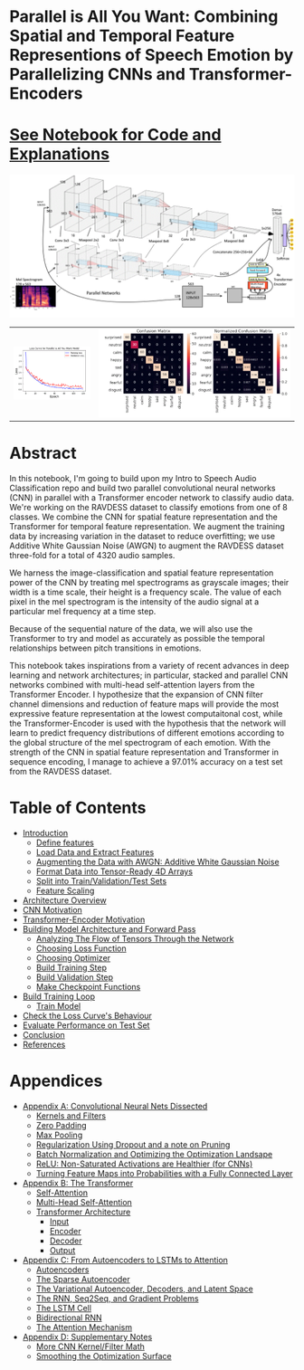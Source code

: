 
# Parallel is All You Want: Combining Spatial and Temporal Feature Representions of Speech Emotion by Parallelizing CNNs and Transformer-Encoders
# [See Notebook for Code and Explanations](https://nbviewer.jupyter.org/github/IliaZenkov/transformer_cnn_parallel_audio_classification/blob/main/parallel_is_all_you_want1.ipynb)

<img src="reports/cnn-transformer-final.png">

|         |        |
|---------------------------|------------------|
<img src="reports/nicely initialized weights.GIF">  | <img src="reports/conf_matrix.GIF">|

# Abstract
In this notebook, I'm going to build upon my Intro to Speech Audio Classification repo and build two parallel convolutional neural networks (CNN) in parallel with a Transformer encoder network to classify audio data. We're working on the RAVDESS dataset to classify emotions from one of 8 classes. We combine the CNN for spatial feature representation and the Transformer for temporal feature representation. We augment the training data by increasing variation in the dataset to reduce overfitting; we use Additive White Gaussian Noise (AWGN) to augment the RAVDESS dataset three-fold for a total of 4320 audio samples.

We harness the image-classification and spatial feature representation power of the CNN by treating mel spectrograms as grayscale images; their width is a time scale, their height is a frequency scale. The value of each pixel in the mel spectrogram is the intensity of the audio signal at a particular mel frequency at a time step.

Because of the sequential nature of the data, we will also use the Transformer to try and model as accurately as possible the temporal relationships between pitch transitions in emotions.

This notebook takes inspirations from a variety of recent advances in deep learning and network architectures; in particular, stacked and parallel CNN networks combined with multi-head self-attention layers from the Transformer Encoder. I hypothesize that the expansion of CNN filter channel dimensions and reduction of feature maps will provide the most expressive feature representation at the lowest computaitonal cost, while the Transformer-Encoder is used with the hypothesis that the network will learn to predict frequency distributions of different emotions according to the global structure of the mel spectrogram of each emotion. With the strength of the CNN in spatial feature representation and Transformer in sequence encoding, I manage to achieve a 97.01% accuracy on a test set from the RAVDESS dataset.

<!--TABLE OF CONTENTS-->
# Table of Contents
- [Introduction](https://nbviewer.jupyter.org/github.com/IliaZenkov/transformer_cnn_parallel_audio_classification/blob/main/notebooks/parallel_is_all_you_want.ipynb#Introduction)
  - [Define features](#Define-features)
  - [Load Data and Extract Features](#Load-Data-and-Extract-Features)
  - [Augmenting the Data with AWGN: Additive White Gaussian Noise](#Augmenting-the-Data-with-AWGN---Additive-White-Gaussian-Noise)
  - [Format Data into Tensor-Ready 4D Arrays](#Format-Data-into-Tensor-Ready-4D-Arrays)
  - [Split into Train/Validation/Test Sets](#Split-into-Train/Validation/Test-Sets)
  - [Feature Scaling](#Feature-Scaling)
- [Architecture Overview](#Architecture-Overview)
- [CNN Motivation](#CNN-Motivation)
- [Transformer-Encoder Motivation](#Transformer-Encoder-Motivation)
- [Building Model Architecture and Forward Pass](#Build-Model-Architecture-and-Define-Forward-Pass)
  - [Analyzing The Flow of Tensors Through the Network](#Analyzing-The-Flow-of-Tensors-Through-the-Network)
  - [Choosing Loss Function](#Define-Loss/Criterion)
  - [Choosing Optimizer](#Choose-Optimizer)
  - [Build Training Step](#Define-Training-Step)
  - [Build Validation Step](#Define-Validation-Step)
  - [Make Checkpoint Functions](#Make-Checkpoint-Functions)
- [Build Training Loop](#Build-Training-Loop)
  - [Train Model](#Train-It)
- [Check the Loss Curve's Behaviour](#Check-the-Loss-Curve's-Behaviour)
- [Evaluate Performance on Test Set](#Evaluate-Performance-on-Test-Set)
- [Conclusion](#Conclusion)
- [References](#References)

# Appendices
- [Appendix A: Convolutional Neural Nets Dissected](#Appendix-A---Convolutional-Neural-Nets-Dissected)
  - [Kernels and Filters](#Kernels-and-Filters)
  - [Zero Padding](#Zero-Padding)
  - [Max Pooling](#Max-Pooling)
  - [Regularization Using Dropout and a note on Pruning](#Regularization-Using-Dropout-and-a-note-on-Pruning)
  - [Batch Normalization and Optimizing the Optimization Landsape](#Batch-Normalization-and-Optimizing-the-Optimization-Landsape)
  - [ReLU: Non-Saturated Activations are Healthier (for CNNs)](#ReLU---Non-Saturated-Activations-are-Healthier-[for-CNNs])
  - [Turning Feature Maps into Probabilities with a Fully Connected Layer](#Turning-Feature-Maps-into-Probabilities-with-a-Fully-Connected-Layer)
- [Appendix B: The Transformer](#Appendix-B---The-Transformer)
    - [Self-Attention](#Self-Attention)
    - [Multi-Head Self-Attention](#Multi-Head-Self-Attention)
    - [Transformer Architecture](#Transformer-Architecture)
        - [Input](#Input)
        - [Encoder](#Encoder)
        - [Decoder](#Decoder)
        - [Output](#Output)
- [Appendix C: From Autoencoders to LSTMs to Attention](#Appendix-C---From-Autoencoders-to-LSTMs-to-Attention)
  - [Autoencoders](#Autoencoders)
  - [The Sparse Autoencoder](#The-Sparse-Autoencoder)
  - [The Variational Autoencoder, Decoders, and Latent Space](#The-Variational-Autoencoder,-Decoders,-and-Latent-Space)
  - [The RNN, Seq2Seq, and Gradient Problems](#The-RNN,-Seq2Seq,-and-Gradient-Problems)
  - [The LSTM Cell](#The-LSTM-Cell)
  - [Bidirectional RNN](#Bidirectional-RNN)
  - [The Attention Mechanism](#The-Attention-Mechanism)
- [Appendix D: Supplementary Notes](#Appendix-D---Supplementary-Notes)
  - [More CNN Kernel/Filter Math](#More-CNN-Kernel/Filter-Math)
  - [Smoothing the Optimization Surface](#Smoothing-the-Optimization-Surface)
